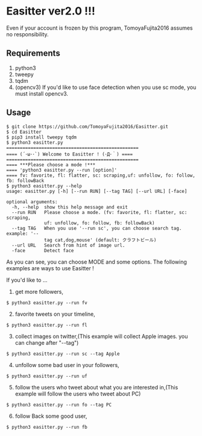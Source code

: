 # Easitter ver2.0 !!!
Even if your account is frozen by this program, TomoyaFujita2016 assumes no responsibility.
## Requirements
1. python3
2. tweepy
3. tqdm
4. (opencv3) If you'd like to use face detection when you use sc mode, you must install opencv3.

## Usage
```
$ git clone https://github.com/TomoyaFujita2016/Easitter.git
$ cd Easitter
$ pip3 install tweepy tqdm
$ python3 easitter.py
=================================================
==== (´･ω･･`) Welcome to Easitter ! (･Д･｀) ====
=================================================
==== ***Please choose a mode !***
==== 'python3 easitter.py --run [option]'
==== fv: favorite, fl: flatter, sc: scraping,uf: unfollow, fo: follow, fb: followBack
$ python3 easitter.py --help
usage: easitter.py [-h] [--run RUN] [--tag TAG] [--url URL] [-face]

optional arguments:
  -h, --help  show this help message and exit
  --run RUN   Please choose a mode. (fv: favorite, fl: flatter, sc: scraping,
              uf: unfollow, fo: follow, fb: followBack)
  --tag TAG   When you use '--run sc', you can choose search tag. example: '--
              tag cat,dog,mouse' (default: クラフトビール)
  --url URL   Search from hint of image url.
  -face       Detect face
```
As you can see, you can choose MODE and some options.
The following examples are ways to use Easitter !

If you'd like to ...
1. get more followers,
```
$ python3 easitter.py --run fv
```
2. favorite tweets on your timeline,
```
$ python3 easitter.py --run fl
```
3. collect images on twitter,(This example will collect Apple images. you can change after "--tag")
```
$ python3 easitter.py --run sc --tag Apple
```
4. unfollow some bad user in your followers,
```
$ python3 easitter.py --run uf
```
5. follow the users who tweet about what you are interested in,(This example will follow the users who tweet about PC)
```
$ python3 easitter.py --run fo --tag PC
```
6. follow Back some good user,
```
$ python3 easitter.py --run fb
```
